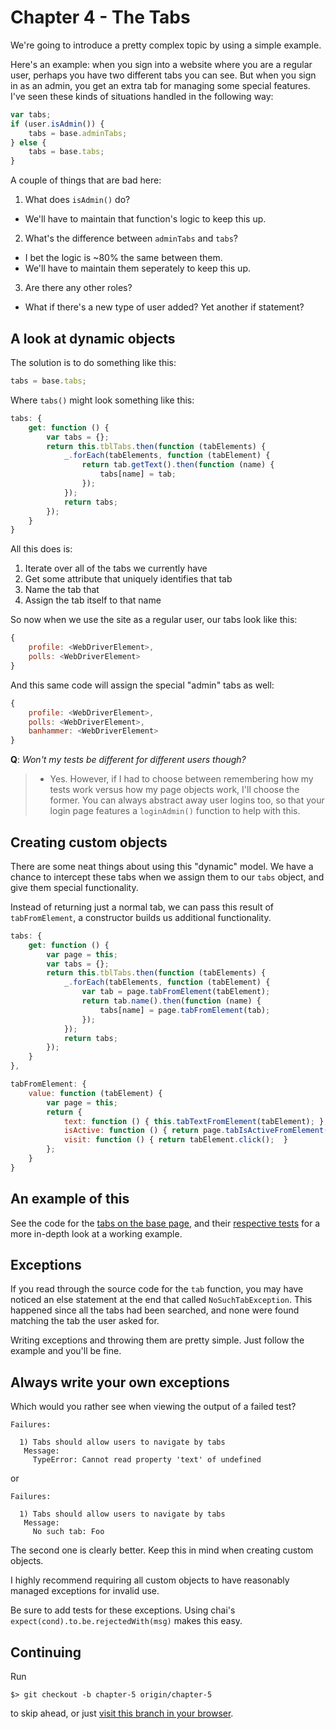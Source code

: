 # Chapter 4 - The Tabs

We're going to introduce a pretty complex topic by using a simple example.

Here's an example: when you sign into a website where you are a regular user, perhaps you have two different tabs you can see. But when you sign in as an admin, you get an extra tab for managing some special features. I've seen these kinds of situations handled in the following way:

```js
var tabs;
if (user.isAdmin()) {
    tabs = base.adminTabs;
} else {
    tabs = base.tabs;
}
```

A couple of things that are bad here:

1. What does `isAdmin()` do?
  - We'll have to maintain that function's logic to keep this up.
2. What's the difference between `adminTabs` and `tabs`?
  - I bet the logic is ~80% the same between them.
  - We'll have to maintain them seperately to keep this up.
3. Are there any other roles?
  - What if there's a new type of user added? Yet another if statement?

## A look at dynamic objects

The solution is to do something like this:

```js
tabs = base.tabs;
```

Where `tabs()` might look something like this:

```js
tabs: {
    get: function () {
        var tabs = {};
        return this.tblTabs.then(function (tabElements) {
            _.forEach(tabElements, function (tabElement) {
                return tab.getText().then(function (name) {
                    tabs[name] = tab;
                });
            });
            return tabs;
        });
    }
}
```

All this does is:

1. Iterate over all of the tabs we currently have
2. Get some attribute that uniquely identifies that tab
3. Name the tab that
4. Assign the tab itself to that name

So now when we use the site as a regular user, our tabs look like this:

```js
{
    profile: <WebDriverElement>,
    polls: <WebDriverElement>
}
```

And this same code will assign the special "admin" tabs as well:

```js
{
    profile: <WebDriverElement>,
    polls: <WebDriverElement>,
    banhammer: <WebDriverElement>
}
```

**Q**: *Won't my tests be different for different users though?*
>  - Yes. However, if I had to choose between remembering how my tests work versus how my page objects work, I'll choose the former. You can always abstract away user logins too, so that your login page features a `loginAdmin()` function to help with this.

## Creating custom objects

There are some neat things about using this "dynamic" model. We have a chance to intercept these tabs when we assign them to our `tabs` object, and give them special functionality.

Instead of returning just a normal tab, we can pass this result of `tabFromElement`, a constructor builds us additional functionality.

```js
tabs: {
    get: function () {
        var page = this;
        var tabs = {};
        return this.tblTabs.then(function (tabElements) {
            _.forEach(tabElements, function (tabElement) {
                var tab = page.tabFromElement(tabElement);
                return tab.name().then(function (name) {
                    tabs[name] = page.tabFromElement(tab);
                });
            });
            return tabs;
        });
    }
},

tabFromElement: {
    value: function (tabElement) {
        var page = this;
        return {
            text: function () { this.tabTextFromElement(tabElement); },
            isActive: function () { return page.tabIsActiveFromElement(tabElement); },
            visit: function () { return tabElement.click();  }
        };
    }
}
```

## An example of this

See the code for the [tabs on the base page](test/pages/base.js), and their [respective tests](test/stories/tabs.js) for a more in-depth look at a working example.

## Exceptions

If you read through the source code for the `tab` function, you may have noticed an else statement at the end that called `NoSuchTabException`. This happened since all the tabs had been searched, and none were found matching the tab the user asked for.

Writing exceptions and throwing them are pretty simple. Just follow the example and you'll be fine.

## Always write your own exceptions

Which would you rather see when viewing the output of a failed test?

```
Failures:

  1) Tabs should allow users to navigate by tabs
   Message:
     TypeError: Cannot read property 'text' of undefined
```

or

```
Failures:

  1) Tabs should allow users to navigate by tabs
   Message:
     No such tab: Foo
```

The second one is clearly better. Keep this in mind when creating custom objects.

I highly recommend requiring all custom objects to have reasonably managed exceptions for invalid use.

Be sure to add tests for these exceptions. Using chai's `expect(cond).to.be.rejectedWith(msg)` makes this easy.

## Continuing

Run

    $> git checkout -b chapter-5 origin/chapter-5

to skip ahead, or just [visit this branch in your browser](../../tree/chapter-5).
